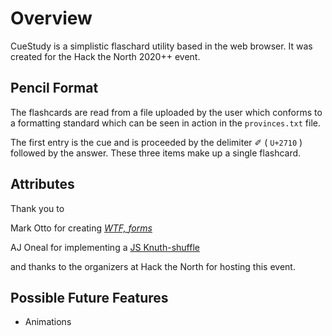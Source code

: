 # Overview
CueStudy is a simplistic flaschard utility based in the web browser. It was created for the Hack the North 2020++ event.

## Pencil Format
The flashcards are read from a file uploaded by the user which conforms to a formatting standard which can be seen in action in the `provinces.txt` file.

The first entry is the cue and is proceeded by the delimiter ✐ ( `U+2710` ) followed by the answer. These three items make up a single flashcard.

## Attributes
Thank you to

Mark Otto for creating [*WTF, forms*](http://wtfforms.com/)

AJ Oneal for implementing a [JS Knuth-shuffle](https://github.com/Daplie/knuth-shuffle/)

and thanks to the organizers at Hack the North for hosting this event.

## Possible Future Features
 - Animations
